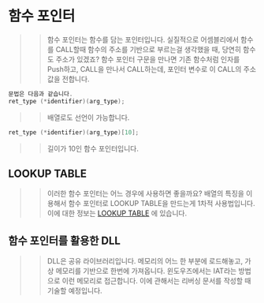 # 함수 포인터

>> 함수 포인터는 함수를 담는 포인터입니다.
>> 실질적으로 어셈블리에서 함수를 CALL할때
>> 함수의 주소를 기반으로 부르는걸 생각했을 때,
>> 당연히 함수도 주소가 있겠죠?
>> 함수 포인터 구문을 만나면 기존 함수처럼 
>> 인자를 Push하고, CALL을 만나서 CALL하는데,
>> 포인터 변수로 이 CALL의 주소값을 전합니다.

```C
문법은 다음과 같습니다.
ret_type (*identifier)(arg_type);
```
>> 배열로도 선언이 가능합니다.
```C
ret_type (*identifier)(arg_type)[10];
```
>> 길이가 10인 함수 포인터입니다.

## LOOKUP TABLE
>> 이러한 함수 포인터는 어느 경우에 사용하면 좋을까요?
>> 배열의 특징을 이용해서 함수 포인터로 LOOKUP TABLE을
>> 만드는게 1차적 사용법입니다.
>> 이에 대한 정보는 [LOOKUP TABLE](https://github.com/Nighthom/Files/blob/main/Study/C/lesson/%EC%A1%B0%EA%B1%B4%EB%B6%84%EA%B8%B0%EB%AC%B8/%EC%A1%B0%EA%B1%B4%EB%AC%B8%EC%B5%9C%EC%A0%81%ED%99%94.md#lookup-table%EB%A3%A9%EC%97%85-%EB%B0%B0%EC%97%B4_)
>> 에 있습니다.

## 함수 포인터를 활용한 DLL
>> DLL은 공유 라이브러리입니다.
>> 메모리의 어느 한 부분에 로드해놓고,
>> 가상 메모리를 기반으로 한번에 가져옵니다.
>> 윈도우즈에서는 IAT라는 방법으로 
>> 이런 메모리로 접근합니다.
>> 이에 관해서는 리버싱 문서를 작성할 때 기술할 예정입니다.
